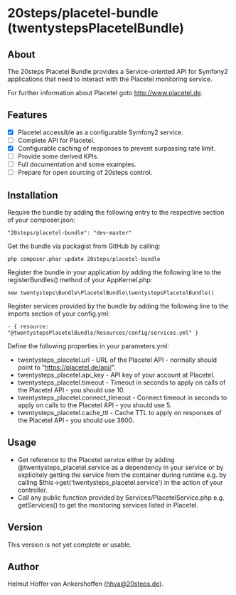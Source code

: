 # 20steps/placetel-bundle (twentystepsPlacetelBundle)

## About

The 20steps Placetel Bundle provides a Service-oriented API for Symfony2 applications that need to interact with the Placetel monitoring service.

For further information about Placetel goto http://www.placetel.de.

## Features

- [x] Placetel accessible as a configurable Symfony2 service.
- [ ] Complete API for Placetel.
- [x] Configurable caching of responses to prevent surpassing rate limit.
- [ ] Provide some derived KPIs.
- [ ] Full documentation and some examples.
- [ ] Prepare for open sourcing of 20steps control.

## Installation

Require the bundle by adding the following entry to the respective section of your composer.json:
```
"20steps/placetel-bundle": "dev-master"
```

Get the bundle via packagist from GitHub by calling:
```
php composer.phar update 20steps/placetel-bundle
```

Register the bundle in your application by adding the following line to the registerBundles() method of your AppKernel.php:  
```
new twentysteps\Bundle\PlacetelBundle\twentystepsPlacetelBundle()
```

Register services provided by the bundle by adding the following line to the imports section of your config.yml:  
```
- { resource: "@twentystepsPlacetelBundle/Resources/config/services.yml" }
```

Define the following properties in your parameters.yml:  
* twentysteps_placetel.url - URL of the Placetel API - normally should point to "https://placetel.de/api/".
* twentysteps_placetel.api_key - API key of your account at Placetel.
* twentysteps_placetel.timeout - Timeout in seconds to apply on calls of the Placetel API - you should use 10.
* twentysteps_placetel.connect_timeout - Connect timeout in seconds to apply on calls to the Placetel API - you should use 5.
* twentysteps_placetel.cache_ttl - Cache TTL to apply on responses of the Placetel API - you should use 3600.

## Usage

* Get reference to the Placetel service either by adding @twentysteps_placetel.service as a dependency in your service or by  explicitely getting the service from the container during runtime e.g. by calling $this->get('twentysteps_placetel.service') in the action of your controller.
* Call any public function provided by Services/PlacetelService.php e.g. getServices() to get the monitoring services listed in Placetel.

## Version

This version is not yet complete or usable.

## Author

Helmut Hoffer von Ankershoffen (hhva@20steps.de).